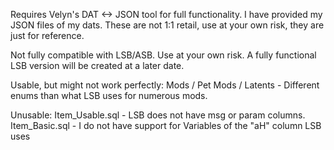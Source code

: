 Requires Velyn's DAT <-> JSON tool for full functionality.
I have provided my JSON files of my dats. These are not 1:1 retail, use at your own risk, they are just for reference.

Not fully compatible with LSB/ASB. Use at your own risk.
A fully functional LSB version will be created at a later date.

Usable, but might not work perfectly:
Mods / Pet Mods / Latents - Different enums than what LSB uses for numerous mods.

Unusable:
Item_Usable.sql - LSB does not have msg or param columns.
Item_Basic.sql - I do not have support for Variables of the "aH" column LSB uses

